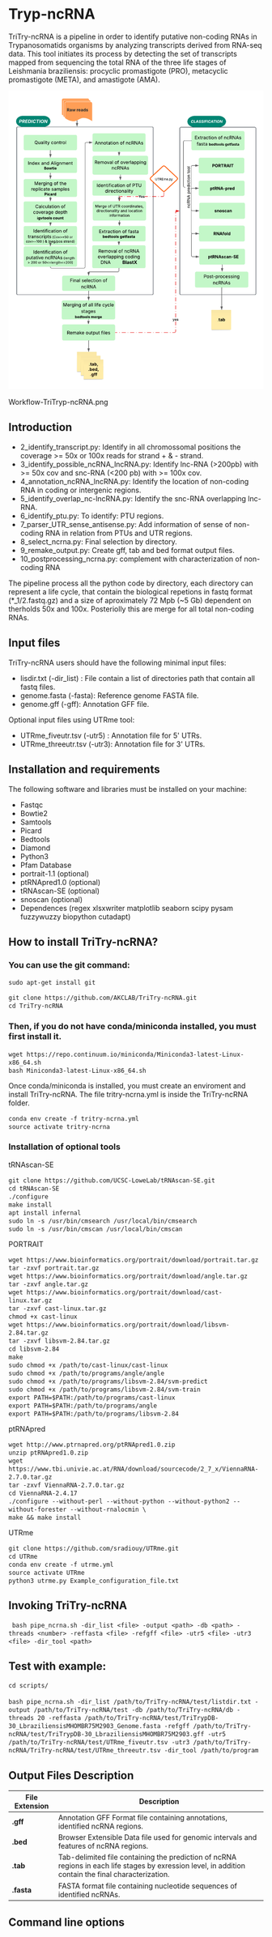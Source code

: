 # Tryp-ncRNA

TriTry-ncRNA is a pipeline in order to identify putative non-coding RNAs in Trypanosomatids organisms by analyzing transcripts derived from RNA-seq data. This tool initiates its process by detecting the set of transcripts mapped from sequencing the total RNA of the three life stages of Leishmania braziliensis: procyclic promastigote (PRO), metacyclic promastigote (META), and amastigote (AMA).

![non-coding RNA analysis workflow](Workflow-TriTryp-ncRNA.png)

 Workflow-TriTryp-ncRNA.png

## Introduction
* 2_identify_transcript.py: Identify in all chromossomal positions the coverage >= 50x or 100x reads for strand + & - strand.
* 3_identify_possible_ncRNA_lncRNA.py: Identify lnc-RNA (>200pb) with >= 50x cov and snc-RNA (<200 pb) with >= 100x cov.
* 4_annotation_ncRNA_lncRNA.py: Identify the location of non-coding RNA in coding or intergenic regions. 
* 5_identify_overlap_nc-lncRNA.py: Identify the snc-RNA overlapping lnc-RNA.
* 6_identify_ptu.py: To identify: PTU regions.
* 7_parser_UTR_sense_antisense.py: Add information of sense of non-coding RNA in relation from PTUs and UTR regions.
* 8_select_ncrna.py: Final selection by directory.
* 9_remake_output.py: Create gff, tab and bed format output files.
* 10_postprocessing_ncrna.py: complement with characterization of non-coding RNA


The pipeline process all the python code by directory, each directory can represent a life cycle, that contain the biological repetions in fastq format (*_1/2.fastq.gz) and a size of aproximately 72 Mpb (~5 Gb) dependent on therholds 50x and 100x.
 Posteriolly this are merge for all total non-coding RNAs.

## Input files
TriTry-ncRNA users should have the following minimal input files:
- lisdir.txt (-dir_list) : File contain a list of
 directories path that contain all fastq files.
- genome.fasta (-fasta): Reference genome FASTA file.
- genome.gff (-gff): Annotation GFF file.

Optional input files using UTRme tool:
- UTRme_fiveutr.tsv (-utr5) : Annotation file for 5' UTRs.
- UTRme_threeutr.tsv (-utr3): Annotation file for 3' UTRs.

## Installation and requirements
The following software and libraries must be installed on your machine:
* Fastqc
* Bowtie2 
* Samtools
* Picard
* Bedtools
* Diamond
* Python3
* Pfam Database
* portrait-1.1 (optional)
* ptRNApred1.0 (optional)
* tRNAscan-SE (optional)
* snoscan (optional)
* Dependences (regex xlsxwriter matplotlib seaborn scipy pysam fuzzywuzzy biopython cutadapt)

## How to install TriTry-ncRNA?

### You can use the git command:
```
sudo apt-get install git
````
```
git clone https://github.com/AKCLAB/TriTry-ncRNA.git
cd TriTry-ncRNA
```

### Then, if you do not have conda/miniconda installed, you must first install it. 
```
wget https://repo.continuum.io/miniconda/Miniconda3-latest-Linux-x86_64.sh
bash Miniconda3-latest-Linux-x86_64.sh
```
Once conda/miniconda is installed, you must create an enviroment and install TriTry-ncRNA.  The file tritry-ncrna.yml is inside the TriTry-ncRNA folder.
```
conda env create -f tritry-ncrna.yml
source activate tritry-ncrna
```
### Installation of optional tools

tRNAscan-SE
```
git clone https://github.com/UCSC-LoweLab/tRNAscan-SE.git
cd tRNAscan-SE
./configure
make install
apt install infernal
sudo ln -s /usr/bin/cmsearch /usr/local/bin/cmsearch
sudo ln -s /usr/bin/cmscan /usr/local/bin/cmscan
```

PORTRAIT
```
wget https://www.bioinformatics.org/portrait/download/portrait.tar.gz
tar -zxvf portrait.tar.gz
wget https://www.bioinformatics.org/portrait/download/angle.tar.gz
tar -zxvf angle.tar.gz
wget https://www.bioinformatics.org/portrait/download/cast-linux.tar.gz
tar -zxvf cast-linux.tar.gz
chmod +x cast-linux
wget https://www.bioinformatics.org/portrait/download/libsvm-2.84.tar.gz
tar -zxvf libsvm-2.84.tar.gz
cd libsvm-2.84
make
sudo chmod +x /path/to/cast-linux/cast-linux
sudo chmod +x /path/to/programs/angle/angle
sudo chmod +x /path/to/programs/libsvm-2.84/svm-predict
sudo chmod +x /path/to/programs/libsvm-2.84/svm-train
export PATH=$PATH:/path/to/programs/cast-linux
export PATH=$PATH:/path/to/programs/angle
export PATH=$PATH:/path/to/programs/libsvm-2.84
```

ptRNApred
```
wget http://www.ptrnapred.org/ptRNApred1.0.zip
unzip ptRNApred1.0.zip
wget https://www.tbi.univie.ac.at/RNA/download/sourcecode/2_7_x/ViennaRNA-2.7.0.tar.gz
tar -zxvf ViennaRNA-2.7.0.tar.gz
cd ViennaRNA-2.4.17 
./configure --without-perl --without-python --without-python2 --without-forester --without-rnalocmin \
make && make install
```

UTRme
```
git clone https://github.com/sradiouy/UTRme.git
cd UTRme
conda env create -f utrme.yml
source activate UTRme
python3 utrme.py Example_configuration_file.txt
```


## Invoking TriTry-ncRNA
```
 bash pipe_ncrna.sh -dir_list <file> -output <path> -db <path> -threads <number> -reffasta <file> -refgff <file> -utr5 <file> -utr3 <file> -dir_tool <path>
```

## Test with example:
```
cd scripts/

bash pipe_ncrna.sh -dir_list /path/to/TriTry-ncRNA/test/listdir.txt -output /path/to/TriTry-ncRNA/test -db /path/to/TriTry-ncRNA/db -threads 20 -reffasta /path/to/TriTry-ncRNA/test/TriTrypDB-30_LbraziliensisMHOMBR75M2903_Genome.fasta -refgff /path/to/TriTry-ncRNA/test/TriTrypDB-30_LbraziliensisMHOMBR75M2903.gff -utr5 /path/to/TriTry-ncRNA/test/UTRme_fiveutr.tsv -utr3 /path/to/TriTry-ncRNA/TriTry-ncRNA/test/UTRme_threeutr.tsv -dir_tool /path/to/program

```

## Output Files Description

| File Extension | Description |
|---------------|-------------|
| **.gff**  | Annotation GFF Format file containing annotations, identified ncRNA regions. |
| **.bed**  | Browser Extensible Data file used for genomic intervals and features of ncRNA regions. |
| **.tab**  | Tab-delimited file containing the prediction of ncRNA regions in each life stages by exression level, in addition contain the final characterization. |
| **.fasta** | FASTA format file containing nucleotide sequences of identified ncRNAs. |

## Command line options




